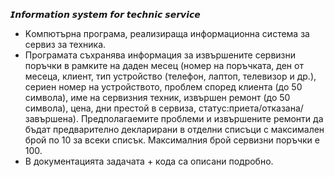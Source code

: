 𝙄𝙣𝙛𝙤𝙧𝙢𝙖𝙩𝙞𝙤𝙣 𝙨𝙮𝙨𝙩𝙚𝙢 𝙛𝙤𝙧 𝙩𝙚𝙘𝙝𝙣𝙞𝙘 𝙨𝙚𝙧𝙫𝙞𝙘𝙚
- Kомпютърна програма, реализираща информационна система за сервиз за техника.
- Програмата съхранява информация за извършените сервизни поръчки в рамките на даден месец (номер на поръчката, ден от месеца, клиент, тип устройство (телефон, лаптоп, телевизор и др.), сериен номер на устройството, проблем според клиента (до 50 символа), име на сервизния техник, извършен ремонт (до 50 символа), цена, дни престой в сервиза, статус:приета/отказана/завършена). Предполагаемите проблеми и извършените ремонти да бъдат предварително декларирани в отделни списъци с максимален брой по 10 за всеки списък. Максималния брой сервизни поръчки е 100.
- В документацията задачата + кода са описани подробно.

